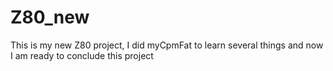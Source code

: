 # Z80_new
This is my new Z80 project, I did myCpmFat to learn several things and now I am ready to conclude this project
